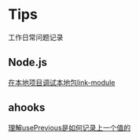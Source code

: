 # Tips
工作日常问题记录

## Node.js
[在本地项目调试本地包link-module](https://github.com/icctuan/Tips/issues/1)


## ahooks
[理解usePrevious是如何记录上一个值的](https://github.com/icctuan/Tips/issues/2)
